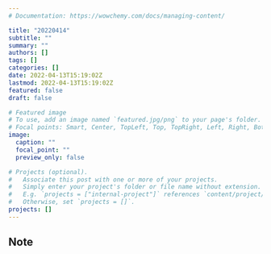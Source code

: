 ```yaml
---
# Documentation: https://wowchemy.com/docs/managing-content/

title: "20220414"
subtitle: ""
summary: ""
authors: []
tags: []
categories: []
date: 2022-04-13T15:19:02Z
lastmod: 2022-04-13T15:19:02Z
featured: false
draft: false

# Featured image
# To use, add an image named `featured.jpg/png` to your page's folder.
# Focal points: Smart, Center, TopLeft, Top, TopRight, Left, Right, BottomLeft, Bottom, BottomRight.
image:
  caption: ""
  focal_point: ""
  preview_only: false

# Projects (optional).
#   Associate this post with one or more of your projects.
#   Simply enter your project's folder or file name without extension.
#   E.g. `projects = ["internal-project"]` references `content/project/deep-learning/index.md`.
#   Otherwise, set `projects = []`.
projects: []
---
```


## Note

